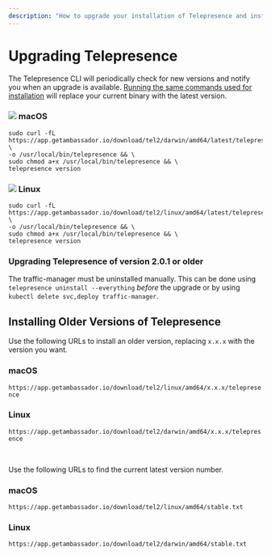 ```yaml
---
description: "How to upgrade your installation of Telepresence and install previous versions."
---
```


# Upgrading Telepresence

The Telepresence CLI will periodically check for new versions and notify you when an upgrade is available.  [Running the same commands used for installation](../../quick-start/) will replace your current binary with the latest version.

### <img class="os-logo" src="../../../images/apple.png"/> macOS

```
sudo curl -fL https://app.getambassador.io/download/tel2/darwin/amd64/latest/telepresence \
-o /usr/local/bin/telepresence && \
sudo chmod a+x /usr/local/bin/telepresence && \
telepresence version
```

### <img class="os-logo" src="../../../images/linux.png"/> Linux

```
sudo curl -fL https://app.getambassador.io/download/tel2/linux/amd64/latest/telepresence \
-o /usr/local/bin/telepresence && \
sudo chmod a+x /usr/local/bin/telepresence && \
telepresence version
```

### Upgrading Telepresence of version 2.0.1 or older

The traffic-manager must be uninstalled manually. This can be done using `telepresence uninstall --everything` _before_ the upgrade or by using `kubectl delete svc,deploy traffic-manager`.

## Installing Older Versions of Telepresence

Use the following URLs to install an older version, replacing `x.x.x` with the version you want.

### macOS
`https://app.getambassador.io/download/tel2/linux/amd64/x.x.x/telepresence`

### Linux
`https://app.getambassador.io/download/tel2/darwin/amd64/x.x.x/telepresence`

<br/>

Use the following URLs to find the current latest version number.

### macOS
`https://app.getambassador.io/download/tel2/linux/amd64/stable.txt`

### Linux
`https://app.getambassador.io/download/tel2/darwin/amd64/stable.txt`
